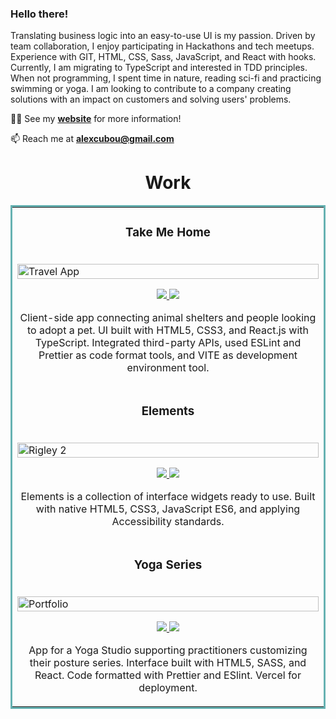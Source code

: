 ### Hello there!

Translating business logic into an easy-to-use UI is my passion. Driven by team collaboration, I enjoy participating in Hackathons and tech meetups. Experience with GIT, HTML, CSS, Sass, JavaScript, and React with hooks. Currently, I am migrating to TypeScript and interested in TDD principles. When not programming, I spent time in nature, reading sci-fi and practicing swimming or yoga. I am looking to contribute to a company creating solutions with an impact on customers and solving users' problems.

👨‍💻 See my <strong>[website](https://alexcumplido.github.io/portfolio/)</strong> for more information!

📫 Reach me at <strong>alexcubou@gmail.com</strong>

<h1 align="center">Work</h1>
<table bordercolor="#66b2b2">
  <tr>
    <td width="100%" valign="top">
      <h3 align="center">Take Me Home</h3>
        <br />
        <a target="_blank" href="https://takeme-home.vercel.app/">
            <img src="https://alexcumplido.github.io/portfolio/images/pets.PNG" width="100%" alt="Travel App"/>
        </a>
        <br />
        <p align="center">   
          <a href="https://github.com/alexcumplido/takemeHome#take-me-home" target="_blank">
            <img src="https://img.shields.io/static/v1?label=&message=REPO&color=23555f&style=plastic&logo=github&logo-color=white"/>
          </a>  
          <a href="https://takeme-home.vercel.app/" target="_blank">
            <img src="https://img.shields.io/static/v1?label=&message=WEBSITE&color=cdf998&style=plastic&logo=&logo-color=white"/>
          </a>
        </p>
        <p align="center">Client-side app connecting animal shelters and people looking to adopt a pet. UI built with HTML5, CSS3, and React.js with TypeScript. Integrated third-party APIs, used ESLint and Prettier as code format tools, and VITE as development environment tool.
        </p>
    </td>
    </tr>
    <tr>
      <td width="100%" valign="top">
        <h3 align="center">Elements</h3>
        <br />
        <a target="_blank" href="https://alexcumplido.github.io/frontend-projects/">
          <img src="https://alexcumplido.github.io/portfolio/images/elements.PNG" width="100%"  alt="Rigley 2"/>
        </a>
        <br />
        <p align="center">
          <a href="https://github.com/alexcumplido/frontend-projects#elements" target="_blank">
            <img src="https://img.shields.io/static/v1?label=&message=REPO&color=23555f&style=plastic&logo=github&logo-color=white"/>
          </a>
          <a href="https://alexcumplido.github.io/frontend-projects/" target="_blank">
            <img src="https://img.shields.io/static/v1?label=&message=WEBSITE&color=cdf998&style=plastic&logo=&logo-color=white"/>
          </a>
        </p>
        <p align="center">
          Elements is a collection of interface widgets ready to use. Built with native HTML5, CSS3, JavaScript ES6, and applying Accessibility standards.
        </p>
      </td>
    </tr>
    <tr>
      <td width="100%" valign="top">
        <h3 align="center">Yoga Series</h3>
        <br />
          <a target="_blank" href="https://yogaseries.vercel.app/">
            <img src="https://alexcumplido.github.io/portfolio/images/yourYoga.png" width="100%" alt="Portfolio"/>
          </a>
        <br />
          <p align="center">
              <a href="https://github.com/alexcumplido/yogaSeries#yoga-series" target="_blank">
                  <img src="https://img.shields.io/static/v1?label=&message=REPO&color=23555f&style=plastic&logo=github&logo-color=white"/>
              </a>
              <a href="https://yogaseries.vercel.app/" target="_blank">
                  <img src="https://img.shields.io/static/v1?label=&message=WEBSITE&color=cdf998&style=plastic&logo=&logo-color=white"/>
              </a>
        </p>
          <p align="center">App for a Yoga Studio supporting practitioners customizing their posture series. Interface built with HTML5, SASS, and React. Code formatted with Prettier and ESlint. Vercel for deployment.</p>
      </td>
    </tr>
</table>





